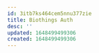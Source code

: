 ```yaml
---
id: 3itb7ks464cem5nnu377zie
title: Biothings Auth
desc: ''
updated: 1648499499306
created: 1648499499306
---
```


